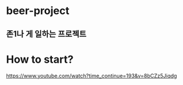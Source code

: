 # beer-project
## 존1나 게 일하는 프로젝트


# How to start?
https://www.youtube.com/watch?time_continue=193&v=8bCZz5Jiqdg
